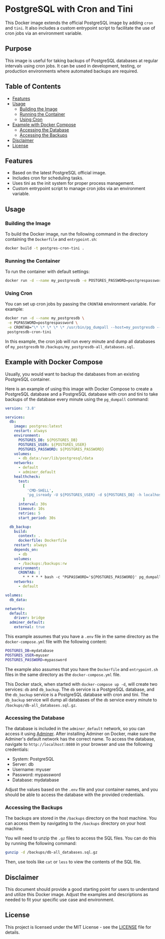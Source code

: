 # PostgreSQL with Cron and Tini

This Docker image extends the official PostgreSQL image by adding `cron` and `tini`. It also includes a custom entrypoint script to facilitate the use of cron jobs via an environment variable.

## Purpose

This image is useful for taking backups of PostgreSQL databases at regular intervals using cron jobs. It can be used in development, testing, or production environments where automated backups are required.

## Table of Contents

- [Features](#features)
- [Usage](#usage)
  - [Building the Image](#building-the-image)
  - [Running the Container](#running-the-container)
  - [Using Cron](#using-cron)
- [Example with Docker Compose](#example-with-docker-compose)
  - [Accessing the Database](#accessing-the-database)
  - [Accessing the Backups](#accessing-the-backups)
- [Disclaimer](#disclaimer)
- [License](#license)

## Features

- Based on the latest PostgreSQL official image.
- Includes cron for scheduling tasks.
- Uses tini as the init system for proper process management.
- Custom entrypoint script to manage cron jobs via an environment variable.

## Usage

### Building the Image

To build the Docker image, run the following command in the directory containing the `Dockerfile` and `entrypoint.sh`:

```sh
docker build -t postgres-cron-tini .
```

### Running the Container

To run the container with default settings:

```sh
docker run -d --name my_postgresdb -e POSTGRES_PASSWORD=postgrespassword postgresdb-cron-tini
```

### Using Cron

You can set up cron jobs by passing the `CRONTAB` environment variable. For example:

```sh
docker run -d --name my_postgresdb \
 -e PGPASSWORD=postgrespassword \
 -e CRONTAB="\* \* \* \* \* /usr/bin/pg_dumpall --host=my_postgresdb --user=postgres > /backups/my_postgresdb-all_databases.sql" \
 postgresdb-cron-tini
```

In this example, the cron job will run every minute and dump all databases of `my_postgresdb` to `/backups/my_postgresdb-all_databases.sql`.

## Example with Docker Compose

Usually, you would want to backup the databases from an existing PostgreSQL container.

Here is an example of using this image with Docker Compose to create a PostgreSQL database and a PostgreSQL database with cron and tini to take backups of the database every minute using the `pg_dumpall` command:

```yaml
version: '3.8'

services:
  db:
    image: postgres:latest
    restart: always
    environment:
      POSTGRES_DB: ${POSTGRES_DB}
      POSTGRES_USER: ${POSTGRES_USER}
      POSTGRES_PASSWORD: ${POSTGRES_PASSWORD}
    volumes:
      - db_data:/var/lib/postgresql/data
    networks:
      - default
      - adminer_default
    healthcheck:
      test:
        [
          'CMD-SHELL',
          'pg_isready -U ${POSTGRES_USER} -d ${POSTGRES_DB} -h localhost',
        ]
      interval: 30s
      timeout: 10s
      retries: 5
      start_period: 30s

  db_backup:
    build:
      context: .
      dockerfile: Dockerfile
    restart: always
    depends_on:
      - db
    volumes:
      - /backups:/backups:rw
    environment:
      CRONTAB: |
        * * * * * bash -c "PGPASSWORD='${POSTGRES_PASSWORD}' pg_dumpall --host=db --user=${POSTGRES_USER} | gzip -9 > /backups/db-all_databases.sql.gz"
    networks:
      - default

volumes:
  db_data:

networks:
  default:
    driver: bridge
  adminer_default:
    external: true
```

This example assumes that you have a `.env` file in the same directory as the `docker-compose.yml` file with the following content:

```sh
POSTGRES_DB=mydatabase
POSTGRES_USER=myuser
POSTGRES_PASSWORD=mypassword
```

The example also assumes that you have the `Dockerfile` and `entrypoint.sh` files in the same directory as the `docker-compose.yml` file.

This Docker stack, when started with `docker-compose up -d`, will create two services: `db` and `db_backup`. The `db` service is a PostgreSQL database, and the `db_backup` service is a PostgreSQL database with cron and tini. The `db_backup` service will dump all databases of the `db` service every minute to `/backups/db-all_databases.sql.gz`.

### Accessing the Database

The database is included in the `adminer_default` network, so you can access it using [Adminer](https://www.adminer.org/). After installing Adminer on Docker, make sure the Adminer's default network has the correct name. To access the database, navigate to `http://localhost:8080` in your browser and use the following credentials:

- System: PostgreSQL
- Server: db
- Username: myuser
- Password: mypassword
- Database: mydatabase

Adjust the values based on the `.env` file and your container names, and you should be able to access the database with the provided credentials.

### Accessing the Backups

The backups are stored in the `/backups` directory on the host machine. You can access them by navigating to the `/backups` directory on your host machine.

You will need to unzip the `.gz` files to access the SQL files. You can do this by running the following command:

```sh
gunzip -d /backups/db-all_databases.sql.gz
```

Then, use tools like `cat` or `less` to view the contents of the SQL file.

## Disclaimer

This document should provide a good starting point for users to understand and utilize this Docker image. Adjust the examples and descriptions as needed to fit your specific use case and environment.

## License

This project is licensed under the MIT License - see the [LICENSE](LICENSE) file for details.
